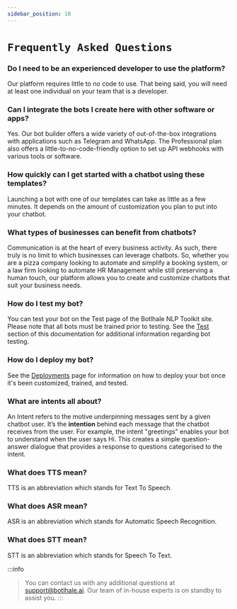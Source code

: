 ```yaml
---
sidebar_position: 10
---
```


# `Frequently Asked Questions`

### Do I need to be an experienced developer to use the platform? 

Our platform requires little to no code to use. That being said, you will need at least one individual on your team that is a developer.

### Can I integrate the bots I create here with other software or apps?

Yes. Our bot builder offers a wide variety of out-of-the-box integrations with applications such as Telegram and WhatsApp. The Professional plan also offers a little-to-no-code-friendly option to set up API webhooks with various tools or software.

### How quickly can I get started with a chatbot using these templates?

Launching a bot with one of our templates can take as little as a few minutes. It depends on the amount of customization you plan to put into your chatbot.

### What types of businesses can benefit from chatbots?

Communication is at the heart of every business activity. As such, there truly is no limit to which businesses can leverage chatbots. So, whether you are a pizza company looking to automate and simplify a booking system, or a law firm looking to automate HR Management while still preserving a human touch, our platform allows you to create and customize chatbots that suit your business needs.

### How do I test my bot?

You can test your bot on the Test page of the Botlhale NLP Toolkit site. Please note that all bots must be trained prior to testing. See the [Test](https://docs.botlhale.xyz/docs/Platform/bot-builder/Testing) section of this documentation for additional information regarding bot testing. 

### How do I deploy my bot?

See the [Deployments](https://docs.botlhale.xyz/docs/Platform/live-bots/Deployments) page for information on how to deploy your bot once it's been customized, trained, and tested.

### What are intents all about?

An Intent refers to the motive underpinning messages sent by a given chatbot user. It’s the **intention** behind each message that the chatbot receives from the user. For example, the intent "greetings" enables your bot to understand when the user says Hi. This creates a simple question-answer dialogue that provides a response to questions categorised to the intent.

### What does TTS mean?

TTS is an abbreviation which stands for Text To Speech.

### What does ASR mean?

ASR is an abbreviation which stands for Automatic Speech Recognition.

### What does STT mean?

STT is an abbreviation which stands for Speech To Text.

:::info
> You can contact us with any additional questions at support@botlhale.ai. Our team of in-house experts is on standby to assist you.
:::
